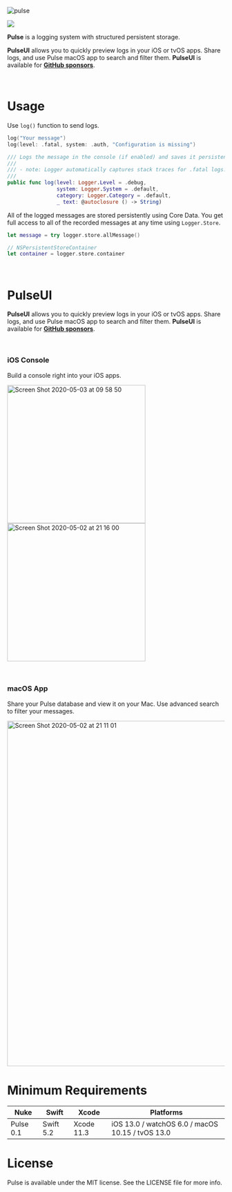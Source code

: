 ![pulse](https://user-images.githubusercontent.com/1567433/80919453-f0269700-8d37-11ea-8099-c1f91161d771.jpg)

<p align="left">
<img src="https://img.shields.io/badge/platforms-iOS%2C%20macOS%2C%20watchOS%2C%20tvOS-lightgrey.svg">
<!-- <a href="https://travis-ci.org/kean/Pulse"><img src="https://img.shields.io/travis/kean/Pulse/master.svg"></a> -->
</p>

**Pulse** is a logging system with structured persistent storage.

**PulseUI** allows you to quickly preview logs in your iOS or tvOS apps. Share logs, and use Pulse macOS app to search and filter them. **PulseUI** is available for [**GitHub sponsors**](https://github.com/sponsors/kean).

<br/>

# Usage

Use `log()` function to send logs.

```swift
log("Your message")
log(level: .fatal, system: .auth, "Configuration is missing")
```

```swift
/// Logs the message in the console (if enabled) and saves it persistently.
///
/// - note: Logger automatically captures stack traces for .fatal logs.
///
public func log(level: Logger.Level = .debug,
                system: Logger.System = .default,
                category: Logger.Category = .default,
                _ text: @autoclosure () -> String)
```

All of the logged messages are stored persistently using Core Data. You get full access to all of the recorded messages at any time using `Logger.Store`.

```swift
let message = try logger.store.allMessage()

// NSPersistentStoreContainer
let container = logger.store.container
```

<br/>

# PulseUI

**PulseUI** allows you to quickly preview logs in your iOS or tvOS apps. Share logs, and use Pulse macOS app to search and filter them. **PulseUI** is available for [**GitHub sponsors**](https://github.com/sponsors/kean).

<br/>

### iOS Console

Build a console right into your iOS apps.

<img width="320" alt="Screen Shot 2020-05-03 at 09 58 50" src="https://user-images.githubusercontent.com/1567433/80921120-54e6ef00-8d42-11ea-918d-8d27ea54ae98.png"> <img width="320" alt="Screen Shot 2020-05-02 at 21 16 00" src="https://user-images.githubusercontent.com/1567433/80896284-d98e2a80-8cba-11ea-8bd0-8c5500483766.png">

<br/>

### macOS App

Share your Pulse database and view it on your Mac. Use advanced search to filter your messages.

<img width="800" alt="Screen Shot 2020-05-02 at 21 11 01" src="https://user-images.githubusercontent.com/1567433/80921060-cc684e80-8d41-11ea-8ec3-4bb752d04a33.png">

# Minimum Requirements

| Nuke          | Swift           | Xcode           | Platforms                                         |
|---------------|-----------------|-----------------|---------------------------------------------------|
| Pulse 0.1      | Swift 5.2       | Xcode 11.3      | iOS 13.0 / watchOS 6.0 / macOS 10.15 / tvOS 13.0  |

# License

Pulse is available under the MIT license. See the LICENSE file for more info.

